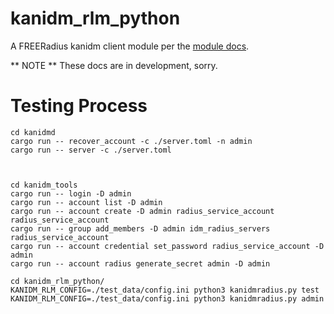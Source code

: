 # kanidm_rlm_python

A FREERadius kanidm client module per the [module docs](https://wiki.freeradius.org/modules/Rlm_python).

** NOTE ** These docs are in development, sorry.

Testing Process
===============

    cd kanidmd
    cargo run -- recover_account -c ./server.toml -n admin
    cargo run -- server -c ./server.toml



    cd kanidm_tools
    cargo run -- login -D admin
    cargo run -- account list -D admin
    cargo run -- account create -D admin radius_service_account radius_service_account
    cargo run -- group add_members -D admin idm_radius_servers radius_service_account
    cargo run -- account credential set_password radius_service_account -D admin
    cargo run -- account radius generate_secret admin -D admin

    cd kanidm_rlm_python/
    KANIDM_RLM_CONFIG=./test_data/config.ini python3 kanidmradius.py test
    KANIDM_RLM_CONFIG=./test_data/config.ini python3 kanidmradius.py admin





